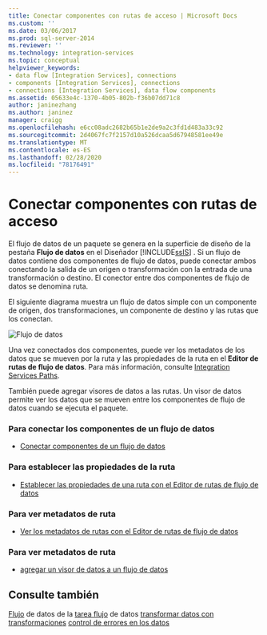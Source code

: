 ```yaml
---
title: Conectar componentes con rutas de acceso | Microsoft Docs
ms.custom: ''
ms.date: 03/06/2017
ms.prod: sql-server-2014
ms.reviewer: ''
ms.technology: integration-services
ms.topic: conceptual
helpviewer_keywords:
- data flow [Integration Services], connections
- components [Integration Services], connections
- connections [Integration Services], data flow components
ms.assetid: 05633e4c-1370-4b05-802b-f36b07dd71c8
author: janinezhang
ms.author: janinez
manager: craigg
ms.openlocfilehash: e6cc08adc2682b65b1e2de9a2c3fd1d483a33c92
ms.sourcegitcommit: 2d4067fc7f2157d10a526dcaa5d67948581ee49e
ms.translationtype: MT
ms.contentlocale: es-ES
ms.lasthandoff: 02/28/2020
ms.locfileid: "78176491"
---
```

# <a name="connect-components-with-paths"></a>Conectar componentes con rutas de acceso
  El flujo de datos de un paquete se genera en la superficie de diseño de la pestaña **Flujo de datos** en el Diseñador [!INCLUDE[ssIS](../includes/ssis-md.md)] . Si un flujo de datos contiene dos componentes de flujo de datos, puede conectar ambos conectando la salida de un origen o transformación con la entrada de una transformación o destino. El conector entre dos componentes de flujo de datos se denomina ruta.

 El siguiente diagrama muestra un flujo de datos simple con un componente de origen, dos transformaciones, un componente de destino y las rutas que los conectan.

 ![Flujo de datos](media/mw-dts-08.gif "flujo de datos")

 Una vez conectados dos componentes, puede ver los metadatos de los datos que se mueven por la ruta y las propiedades de la ruta en el **Editor de rutas de flujo de datos**. Para más información, consulte [Integration Services Paths](data-flow/integration-services-paths.md).

 También puede agregar visores de datos a las rutas. Un visor de datos permite ver los datos que se mueven entre los componentes de flujo de datos cuando se ejecuta el paquete.

### <a name="to-connect-components-in-a-data-flow"></a>Para conectar los componentes de un flujo de datos

-   [Conectar componentes de un flujo de datos](data-flow/connect-components-in-a-data-flow.md)

### <a name="to-set-path-properties"></a>Para establecer las propiedades de la ruta

-   [Establecer las propiedades de una ruta con el Editor de rutas de flujo de datos](../../2014/integration-services/set-the-properties-of-a-path-by-using-the-data-flow-path-editor.md)

### <a name="to-view-path-metadata"></a>Para ver metadatos de ruta

-   [Ver los metadatos de rutas con el Editor de rutas de flujo de datos](../../2014/integration-services/view-path-metadata-in-the-data-flow-path-editor.md)

### <a name="to-view-path-metadata"></a>Para ver metadatos de ruta

-   [agregar un visor de datos a un flujo de datos](../../2014/integration-services/add-a-data-viewer-to-a-data-flow.md)

## <a name="see-also"></a>Consulte también
 [Flujo](data-flow/data-flow.md) de datos de la [tarea flujo](control-flow/data-flow-task.md) de datos [transformar datos con transformaciones](data-flow/transformations/transform-data-with-transformations.md) [control de errores en los datos](data-flow/error-handling-in-data.md)


